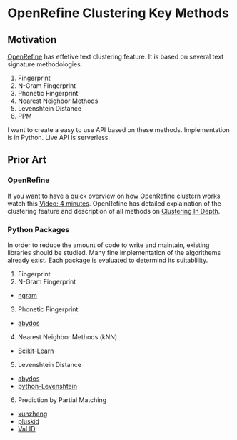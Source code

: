 # OpenRefine Clustering Key Methods

## Motivation

[OpenRefine](http://openrefine.org/) has effetive text clustering feature. It is based on several text signature methodologies.  

1. Fingerprint
2. N-Gram Fingerprint
3. Phonetic Fingerprint
4. Nearest Neighbor Methods
5. Levenshtein Distance
6. PPM

I want to create a easy to use API based on these methods. Implementation is in Python. Live API is serverless.

## Prior Art

### OpenRefine

If you want to have a quick overview on how OpenRefine clustern works watch this [Video: 4 minutes](https://www.youtube.com/watch?v=-aa02-9lf8o). OpenRefine has detailed explaination of the clustering feature and description of all methods on [Clustering In Depth](https://github.com/OpenRefine/OpenRefine/wiki/Clustering-In-Depth).

### Python Packages

In order to reduce the amount of code to write and maintain, existing libraries should be studied. Many fine implementation of the algorithems already exist. Each package is evaluated to determind its suitablility.

1. Fingerprint
2. N-Gram Fingerprint
- [ngram](https://pypi.org/project/ngram/3.2/)

3. Phonetic Fingerprint
- [abydos](https://pypi.org/project/abydos/)

4. Nearest Neighbor Methods (kNN)
- [Scikit-Learn](https://scikit-learn.org/)

5. Levenshtein Distance
- [abydos](https://pypi.org/project/abydos/)
- [python-Levenshtein](https://pypi.org/project/python-Levenshtein/)

6. Prediction by Partial Matching

- [xunzheng](https://github.com/xunzheng/ppm)
- [pluskid](https://github.com/pluskid/pyppm)
- [VaLID](https://pypi.org/project/VaLID/)
